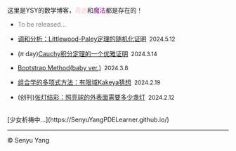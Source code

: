 <style>
.bjimg{
  position: fixed;
  top: 0;
  left: 0;
  width:100%;
height:100%;
min-width: 1000px;
z-index:-10;
zoom: 1;
  background-image: url();
  background-repeat: no-repeat;
  background-size: contain;
  background-position: center 0;
  opacity: 0.2;
  }
</style>
<head>    
<script src="https://cdn.mathjax.org/mathjax/latest/MathJax.js?config=TeX-AMS-MML_HTMLorMML" type="text/javascript"></script>
<script type="text/x-mathjax-config">
MathJax.Hub.Config({
        tex2jax: {
        skipTags: ['script', 'noscript', 'style', 'textarea', 'pre'],
        inlineMath: [['$','$']]
        }
});
</script>
</head>
<div class="bjimg"></div>

这里是YSY的数学博客，<font color="Pink">奇迹</font>和<font color="Purple">魔法</font>都是存在的！

- <font color="grey">To be released...</font>

- [调和分析：Littlewood-Paley定理的随机化证明](./blog5)&ensp;<font size="2">2024.5.12</font> <br/>

- ($\pi$ day)[Cauchy积分定理的一个优雅证明](./blog4)&ensp;<font size="2">2024.3.14</font> <br/>

- [Bootstrap Method(baby ver.)](./blog3)&ensp;<font size="2">2024.3.8</font> <br/>

- [组合学的多项式方法：有限域Kakeya猜想](./blog2)&ensp;<font size="2">2024.2.19</font> <br/>

- (创刊)[张灯结彩：照亮球的外表面需要多少盏灯](./blog1)&ensp;<font size="2">2024.2.12</font> <br/>

<br/>
[少女祈祷中...](https://SenyuYangPDELearner.github.io/)

<hr style="height:1px">

&copy; Senyu Yang

